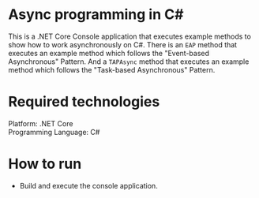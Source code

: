 # Async programming in C#

This is a .NET Core Console application that executes example methods to show how to work asynchronously on C#.
There is an `EAP` method that executes an example method which follows the "Event-based Asynchronous" Pattern.
And a `TAPAsync` method that executes an example method which follows the "Task-based Asynchronous" Pattern.

# Required technologies

Platform: .NET Core  
Programming Language: C#

# How to run

- Build and execute the console application.
